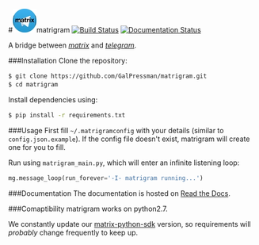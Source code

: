 #![matrigram][logo]matrigram
[![Build Status](https://travis-ci.org/GalPressman/matrigram.svg?branch=master)](https://travis-ci.org/GalPressman/matrigram) [![Documentation Status](https://readthedocs.org/projects/matrigram/badge/?version=latest)](http://matrigram.readthedocs.io/en/latest/?badge=latest)

A bridge between *[matrix](https://www.matrix.org)* and *[telegram](https://www.telegram.org)*.

###Installation
Clone the repository:
```bash
$ git clone https://github.com/GalPressman/matrigram.git
$ cd matrigram
```
Install dependencies using:
```bash
$ pip install -r requirements.txt
```

###Usage
First fill `~/.matrigramconfig` with your details (similar to `config.json.example`).
If the config file doesn't exist, matrigram will create one for you to fill.

Run using `matrigram_main.py`, which will enter an infinite listening loop:
```python
mg.message_loop(run_forever='-I- matrigram running...')
```

###Documentation
The documentation is hosted on [Read the Docs](http://matrigram.readthedocs.org).

###Comaptibility
matrigram works on python2.7.

We constantly update our [matrix-python-sdk](https://github.com/matrix-org/matrix-python-sdk) version, so
requirements will _probably_ change frequently to keep up.

[logo]: docs/logo.jpg "matrigram"
